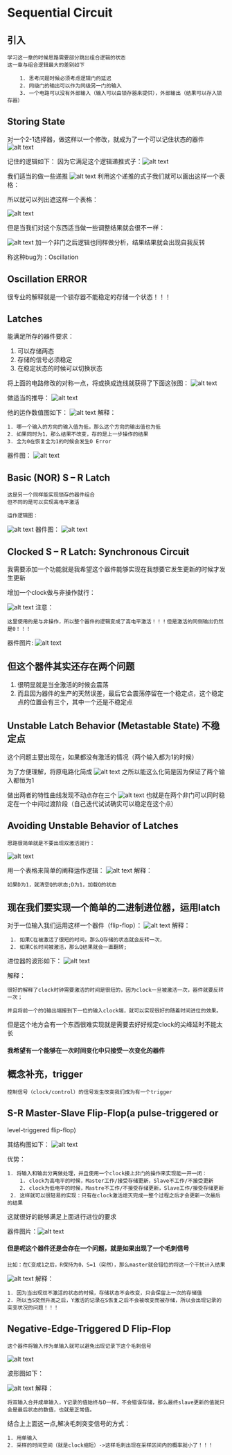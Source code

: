 # Sequential Circuit

## 引入

    学习这一章的时候思路需要部分跳出组合逻辑的状态
    这一章与组合逻辑最大的差别如下

        1. 思考问题时候必须考虑逻辑门的延迟
        2. 同级门的输出可以作为同级另一门的输入
        3. 一个电路可以没有外部输入（输入可以由锁存器来提供），外部输出（结果可以存入锁存器）
   
## Storing State

对一个2-1选择器，做这样以一个修改，就成为了一个可以记住状态的器件
![alt text](image.png)

记住的逻辑如下：
因为它满足这个逻辑递推式子：![alt text](image-1.png)

我们适当的做一些递推
![alt text](fefe526c9246aeb9f42c23713824007.jpg)
利用这个递推的式子我们就可以画出这样一个表格：


所以就可以列出遮这样一个表格：

![alt text](image-2.png)


但是当我们对这个东西适当做一些调整结果就会很不一样：

![alt text](image-3.png)
加一个非门之后逻辑也同样做分析，结果结果就会出现自我反转


称这种bug为：Oscillation

## Oscillation ERROR
很专业的解释就是一个锁存器不能稳定的存储一个状态！！！

## Latches

能满足所存的器件要求：
1. 可以存储两态
2. 存储的信号必须稳定
3. 在稳定状态的时候可以切换状态

将上面的电路修改的对称一点，将或换成连线就获得了下面这张图：
![alt text](image-4.png)



做适当的推导：
![alt text](a2b9aea468a785a71c46c01bd913f45.jpg)

他的运作数值图如下：
![alt text](image-5.png)
解释：

    1. 哪一个输入的方向的输入值为低，那么这个方向的输出值也为低
    2. 如果同时为1，那么结果不改变，存的是上一步操作的结果
    3. 全为0在恢复全为1的时候会发生O Error
器件图：
![alt text](image-10.png)


## Basic (NOR)  S – R Latch

    这是另一个同样能实现锁存的器件组合
    但不同的是可以实现高电平激活

    运作逻辑图：

![alt text](image-8.png)
器件图：
![alt text](image-9.png)


## Clocked S – R Latch: Synchronous Circuit

我需要添加一个功能就是我希望这个器件能够实现在我想要它发生更新的时候才发生更新

增加一个clock做与非操作就行：

![alt text](image-11.png)
注意：

    这里使用的是与非操作，所以整个器件的逻辑变成了高电平激活！！！但是激活的同侧输出仍然是0！！！

器件图片:
![alt text](image-12.png)







## 但这个器件其实还存在两个问题
1. 很明显就是当全激活的时候会震荡
2. 而且因为器件的生产的天然误差，最后它会震荡停留在一个稳定点，这个稳定点的位置会有三个，其中一个还是不稳定点

## Unstable Latch Behavior (Metastable State) 不稳定点
这个问题主要出现在，如果都没有激活的情况（两个输入都为1的时候）

为了方便理解，将原电路化简成
![alt text](image-6.png)
之所以能这么化简是因为保证了两个输入都恒为1


做出两者的特性曲线发现不动点存在三个
![alt text](image-7.png)
也就是在两个非门可以同时稳定在一个中间过渡阶段（自己迭代试试确实可以稳定在这个点）

## Avoiding Unstable Behavior of Latches

    思路很简单就是不要出现双激活就行：
![alt text](image-13.png)


用一个表格来简单的阐释运作逻辑：
![alt text](image-14.png)
解释：

    如果D为1，就清空Q的状态;D为1，加载Q的状态





## 现在我们要实现一个简单的二进制进位器，运用latch


对于一位输入我们运用这样一个器件（flip-flop）：
![alt text](image-15.png)
解释：
     
     1. 如果C在被激活了很短的时间，那么Q存储的状态就会反转一次，
     2. 如果C长时间被激活，那么Q结果就会一直翻转;

进位器的波形如下：
![alt text](image-16.png)

解释：

    很好的解释了clock时钟需要激活的时间是很短的，因为clock一旦被激活一次，器件就要反转一次；

    并且将前一个的Q输出端接到下一位的输入clock端，就可以实现很好的随着时间进位的效果。

但是这个地方会有一个东西很难实现就是需要去好好规定clock的尖峰延时不能太长


#### 我希望有一个能够在一次时间变化中只接受一次变化的器件

## 概念补充，trigger

    控制信号（clock/control）的信号发生改变我们成为有一个trigger


## S-R Master-Slave Flip-Flop(a pulse-triggered or 
level-triggered flip-flop) 

其结构图如下：
![alt text](image-17.png)


优势：
    
    1. 将输入和输出分离做处理，并且使用一个clock接上非门的操作来实现能一开一闭：
        1. clock为高电平的时候，Master工作/接受存储更新，Slave不工作/不接受更新
        2. clock为低电平的时候，Mastre不工作/不接受存储更新，Slave工作/接受存储更新
     2. 这样就可以很轻易的实现：只有在clock激活熄灭完成一整个过程之后才会更新一次最后的结果

这就很好的能够满足上面进行进位的要求

器件图片：![alt text](image-18.png)


#### 但是呢这个器件还是会存在一个问题，就是如果出现了一个毛刺信号
    比如：在C变成1之后，R保持为0，S=1（突然），那么master就会错位的将这一个干扰计入结果
![alt text](image-21.png)
解释：
    
    1. 因为当出现双不激活的状态的时候，存储状态不会改变，只会保留上一次的存储值
    2. 所以当S突然升高之后，Y激活的记录在S恢复之后不会被改变而被存储，所以会出现记录的突变状况的问题！！！

## Negative-Edge-Triggered D Flip-Flop

    这个器件将输入作为单输入就可以避免出现记录下这个毛刺信号 
![alt text](image-20.png)

波形图如下：

![alt text](image-19.png)
解释：

    将双输入合并成单输入，Y记录的值始终与D一样，不会错误存储，那么最终slave更新的值就只会是最后状态的数值，也就是正常值。


结合上上面这一点,解决毛刺突变信号的方式：

    1. 用单输入
    2. 采样的时间空间（就是clock缩短）->这样毛刺出现在采样区间内的概率就小了！！！




